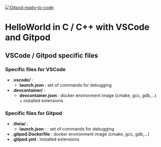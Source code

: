 [![Gitpod ready-to-code](https://img.shields.io/badge/Gitpod-ready--to--code-blue?logo=gitpod)](https://gitpod.io/#https://bitbucket.org/jgueytat/helloworld_in_c/src/master/)

# HelloWorld in C / C++ with VSCode and Gitpod

## VSCode / Gitpod specific files

### Specific files for VSCode

* **.vscode/** : 
    * **launch.json** : set of commands for debugging
* **.devcontainer/** :
    * **devcontainer.json** : docker environment image (cmake, gcc, gdb,...) + installed extensions

### Specific files for Gitpod

* **.theia/** :
    * **launch.json** : : set of commands for debugging
* **.gitpod.Dockerfile** : docker environment image (cmake, gcc, gdb,...)
* **.gitpod.yml** : installed extensions
